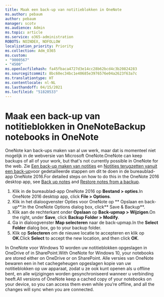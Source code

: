 ```yaml
---
title: Maak een back-up van notitieblokken in OneNote
ms.author: pebaum
author: pebaum
manager: scotv
ms.audience: Admin
ms.topic: article
ms.service: o365-administration
ROBOTS: NOINDEX, NOFOLLOW
localization_priority: Priority
ms.collection: Adm_O365
ms.custom:
- "9000567"
- "4500"
ms.openlocfilehash: fa45fbaca4727d3e14cc28b62bcd4c3b20824283
ms.sourcegitcommit: 8bc60ec34bc1e40685e3976576e04a2623f63a7c
ms.translationtype: HT
ms.contentlocale: nl-NL
ms.lasthandoff: 04/15/2021
ms.locfileid: "51820533"
---
```

# <a name="backup-notebooks-in-onenote"></a><span data-ttu-id="69d2b-102">Maak een back-up van notitieblokken in OneNote</span><span class="sxs-lookup"><span data-stu-id="69d2b-102">Backup notebooks in OneNote</span></span>

<span data-ttu-id="69d2b-103">OneNote kan back-ups maken van al uw werk, maar dat is momenteel niet mogelijk in de webversie van Microsoft OneNote.</span><span class="sxs-lookup"><span data-stu-id="69d2b-103">OneNote can keep backups of all of your work, but that's not currently possible in OneNote for the web.</span></span> <span data-ttu-id="69d2b-104">Zie [Een back-up maken van notities](https://support.office.com/article/back-up-notes-f58b34b0-611d-435e-87fa-7942a1767af4#id0eaabaaa=2016,_2013,_2010) en [Notities terugzetten vanuit een back-up](https://support.microsoft.com/office/5daf9cb0-6769-4998-a5de-f044fdd0d831)voor gedetailleerde stappen om dit te doen in de bureaublad-app OneNote 2016.</span><span class="sxs-lookup"><span data-stu-id="69d2b-104">For detailed steps on how to do this in the OneNote 2016 desktop app, see [Back up notes](https://support.office.com/article/back-up-notes-f58b34b0-611d-435e-87fa-7942a1767af4#id0eaabaaa=2016,_2013,_2010) and [Restore notes from a backup](https://support.microsoft.com/office/5daf9cb0-6769-4998-a5de-f044fdd0d831).</span></span>

1. <span data-ttu-id="69d2b-105">Klik in de bureaublad-app OneNote 2016 op **Bestand > opties**.</span><span class="sxs-lookup"><span data-stu-id="69d2b-105">In OneNote 2016 desktop app, click **File > Options**.</span></span>
2. <span data-ttu-id="69d2b-106">Klik in het dialoogvenster Opties voor OneNote op \*\* Opslaan en back-up\*\*.</span><span class="sxs-lookup"><span data-stu-id="69d2b-106">In the OneNote Options dialog box, click\*\* Save & Backup\*\*.</span></span>
3. <span data-ttu-id="69d2b-107">Klik aan de rechterkant onder **Opslaan** op **Back-upmap > Wijzigen**.</span><span class="sxs-lookup"><span data-stu-id="69d2b-107">On the right, under **Save**, click **Backup Folder > Modify**.</span></span>
4. <span data-ttu-id="69d2b-108">Ga in dialoogvenster **Map selecteren** naar de back-upmap.</span><span class="sxs-lookup"><span data-stu-id="69d2b-108">In the **Select Folder** dialog box, go to your backup folder.</span></span>
5. <span data-ttu-id="69d2b-109">Klik op **Selecteren** om de nieuwe locatie te accepteren en klik op **OK**.</span><span class="sxs-lookup"><span data-stu-id="69d2b-109">Click **Select** to accept the new location, and then click **OK**.</span></span>

<span data-ttu-id="69d2b-110">In OneNote voor Windows 10 worden uw notitieblokken opgeslagen in OneDrive of in SharePoint.</span><span class="sxs-lookup"><span data-stu-id="69d2b-110">With OneNote for Windows 10, your notebooks are stored either on OneDrive or on SharePoint.</span></span> <span data-ttu-id="69d2b-111">Alle versies van OneNote bewaren een in het cachegeheugen opgeslagen kopie van uw notitieblokken op uw apparaat, zodat u ze ook kunt openen als u offline bent, en alle wijzigingen worden gesynchroniseerd wanneer u verbinding heeft.</span><span class="sxs-lookup"><span data-stu-id="69d2b-111">All versions of OneNote keep a cached copy of your notebooks on your device, so you can access them even while you’re offline, and all the changes will sync when you are connected.</span></span>
